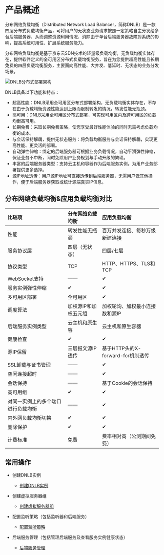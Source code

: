 # 产品概述

  
分布网络负载均衡（Distributed Network Load Balancer，简称DNLB）是一款四层分布式负载均衡产品，可将用户的无状态业务请求按照一定策略自主分发给多台后端服务器，从而调整资源利用情况，消除由于单台后端服务器故障对系统的影响，提高系统可用性、扩展系统服务能力。

分布网络负载均衡是基于京东云SDN技术的轻量级负载均衡，无负载均衡实体存在，提供软件定义的全可用区分布式负载均衡服务，旨在为您提供超高性能且长期免费的四层负载均衡服务，主要面向高性能、大并发、低延时、无状态的业务分发场景。

   ![DNLB分布式部署架构](../../../../image/Networking/DNLB/DNLB-001.png)

DNLB具备以下功能和特点：

* 超高性能：DNLB采用全可用区分布式部署架构，无负载均衡实体存在，不存在由于负载均衡资源性能达到上限而限制转发的情况，转发性能无瓶颈。
* 高可用：DNLB采用全可用区分布式部署，可实现可用区内及跨可用区的负载均衡高可用。
* 长期免费：采取长期免费策略，使您享受最好性能体验的同时无需考虑负载均衡的成本。
* 与会话保持解耦，提供无状态服务：将负载均衡服务与会话保持解耦，实现更高性能、更灵活的部署。
* 自动弹性伸缩：绑定的后端服务器可根据业务负载情况，自动平滑弹性伸缩，保证业务不中断，同时免除用户业务规划与手动升级的繁琐。
* 丰富的后端服务器类型：支持云主机和容器作为后端服务实例，为用户业务部署提供更多选择。
* 源IP地址透传：用户源IP地址可直接透传到后端服务器，无需用户做其他操作，便于后端服务器获取或统计源端真实IP信息。

## 分布网络负载均衡&应用负载均衡对比


 比较项 | 分布网络负载均衡| 应用负载均衡 |
 :-----|  :---- | :---- |
 性能 	| 转发性能无瓶颈 | 百万并发连接、每秒万级新建连接 |
服务协议层 |   四层（无状态） |	四层/七层|
协议类型	| TCP |HTTP、HTTPS、TLS和TCP |
WebSocket支持|——| 	✔ |
服务实例弹性伸缩	| ✔ | 	✔ |
多可用区部署 | 全可用区 |	✔ |
调度算法	| 加权源IP和加权五元组	 | 加权轮询、加权最小连接数和源IP |
后端服务实例类型 |云主机和原生容| 云主机和原生容器 |
健康检查 | ✔ | ✔ |
源IP保留	| 三层报文源IP透传 |	基于HTTP头的X-forward-for机制透传 |
SSL卸载与证书管理 |—— |	✔ |
空闲连接超时  | —— 	| ✔ |
会话保持	| ——  |	基于Cookie的会话保持 |
高可用组 | ✔ | ✔ |
对同一实例上的多个端口进行负载均衡 | —— | ✔ |
内外网负载均衡切换	 | ✔ |	✔ ||
删除保护 | ✔  | ✔ |
计费标准	| 免费 | 费率相对高（公测期间免费）|

## 常用操作

- 创建DNLB实例
  - [创建DNLB实例](../Operation-Guide/Create-DNLB-Instance.md)
  
- 创建虚拟服务器组
  - [创建虚拟服务器组](../Operation-Guide/TargetGroup-Management.md)
	
- 配置监听策略（包括监听器和后端服务）
  - [配置监听策略](../Operation-Guide/Listener-Management.md)
	
- 后端服务管理（包括管理后端服务及查看服务实例健康状态）
  - [后端服务管理](../Operation-Guide/Backend-Management.md)
